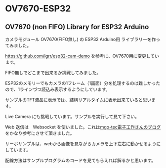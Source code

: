 # OV7670-ESP32
## OV7670 (non FIFO) Library for ESP32 Arduino

カメラモジュール OV7670(FIFO無し) の ESP32 Arduino用 ライブラリーを作ってみました。

https://github.com/igrr/esp32-cam-demo を参考に、OV7670用に変更しています。

FIFO無しでどこまで出来るか挑戦してみました。

ESP32のメモリーでもカメラの1フレーム（1画面）分を処理するのは難しかったので、1ラインづつ読込み表示するようにしています。

サンプルのTFT液晶に表示では、結構リアルタイムに表示出来ていると思います。

Live Camera にも挑戦しています。サンプルを実行して見て下さい。

Web 送信は　Websocket を使いました。これは[mgo-tec電子工作さんのブログ](https://www.mgo-tec.com/blog-entry-websocket-handshake.html "mgo-tec")をかなり参考にさせて頂きました。  
  
サーボサンプルは、webから画像を見ながらカメラを上下左右に動かせるようにしています。
  
配線方法はサンプルプログラムのコードを見てもらえれば解るかと思います。

